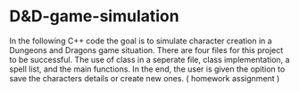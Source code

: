 # D&D-game-simulation
In the following C++ code the goal is to simulate character creation in a Dungeons and Dragons game situation. There are four files for this project to be successful. The use of class in a seperate file, class implementation, a spell list, and the main functions. In the end, the user is given the opition to save the characters details or create new ones. ( homework assignment )
